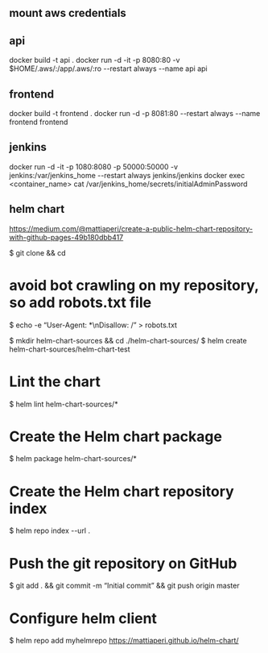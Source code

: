 ## mount aws credentials
## api
docker build -t api .
docker run -d -it -p 8080:80 -v $HOME/.aws/:/app/.aws/:ro --restart always --name api api 

## frontend
docker build -t frontend .
docker run -d -p 8081:80 --restart always --name frontend frontend

## jenkins
docker run -d -it -p 1080:8080 -p 50000:50000 -v jenkins:/var/jenkins_home --restart always jenkins/jenkins
docker exec <container_name> cat /var/jenkins_home/secrets/initialAdminPassword

## helm chart
https://medium.com/@mattiaperi/create-a-public-helm-chart-repository-with-github-pages-49b180dbb417

$ git clone <github-repo> && cd
# avoid bot crawling on my repository, so add robots.txt file
$ echo -e “User-Agent: *\nDisallow: /” > robots.txt

$ mkdir helm-chart-sources && cd ./helm-chart-sources/
$ helm create helm-chart-sources/helm-chart-test

# Lint the chart
$ helm lint helm-chart-sources/*

# Create the Helm chart package
$ helm package helm-chart-sources/*

# Create the Helm chart repository index
$ helm repo index --url <github-repo> .

# Push the git repository on GitHub
$ git add . && git commit -m “Initial commit” && git push origin master

# Configure helm client
$ helm repo add myhelmrepo https://mattiaperi.github.io/helm-chart/

